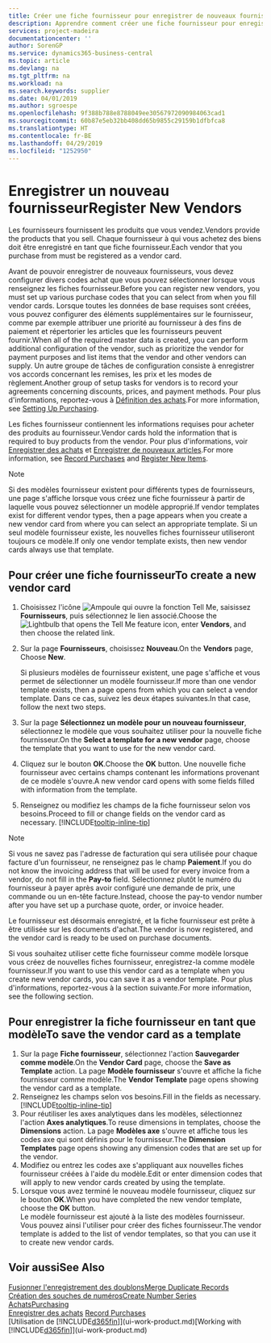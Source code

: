```yaml
---
title: Créer une fiche fournisseur pour enregistrer de nouveaux fournisseurs | Microsoft Docs
description: Apprendre comment créer une fiche fournisseur pour enregistrer un nouveau fournisseur.
services: project-madeira
documentationcenter: ''
author: SorenGP
ms.service: dynamics365-business-central
ms.topic: article
ms.devlang: na
ms.tgt_pltfrm: na
ms.workload: na
ms.search.keywords: supplier
ms.date: 04/01/2019
ms.author: sgroespe
ms.openlocfilehash: 9f388b788e8788049ee30567972090984063cad1
ms.sourcegitcommit: 60b87e5eb32bb408dd65b9855c29159b1dfbfca8
ms.translationtype: HT
ms.contentlocale: fr-BE
ms.lasthandoff: 04/29/2019
ms.locfileid: "1252950"
---
```

# <a name="register-new-vendors"></a><span data-ttu-id="aea20-103">Enregistrer un nouveau fournisseur</span><span class="sxs-lookup"><span data-stu-id="aea20-103">Register New Vendors</span></span>
<span data-ttu-id="aea20-104">Les fournisseurs fournissent les produits que vous vendez.</span><span class="sxs-lookup"><span data-stu-id="aea20-104">Vendors provide the products that you sell.</span></span> <span data-ttu-id="aea20-105">Chaque fournisseur à qui vous achetez des biens doit être enregistré en tant que fiche fournisseur.</span><span class="sxs-lookup"><span data-stu-id="aea20-105">Each vendor that you purchase from must be registered as a vendor card.</span></span>

<span data-ttu-id="aea20-106">Avant de pouvoir enregistrer de nouveaux fournisseurs, vous devez configurer divers codes achat que vous pouvez sélectionner lorsque vous renseignez les fiches fournisseur.</span><span class="sxs-lookup"><span data-stu-id="aea20-106">Before you can register new vendors, you must set up various purchase codes that you can select from when you fill vendor cards.</span></span> <span data-ttu-id="aea20-107">Lorsque toutes les données de base requises sont créées, vous pouvez configurer des éléments supplémentaires sur le fournisseur, comme par exemple attribuer une priorité au fournisseur à des fins de paiement et répertorier les articles que les fournisseurs peuvent fournir.</span><span class="sxs-lookup"><span data-stu-id="aea20-107">When all of the required master data is created, you can perform additional configuration of the vendor, such as prioritize the vendor for payment purposes and list items that the vendor and other vendors can supply.</span></span> <span data-ttu-id="aea20-108">Un autre groupe de tâches de configuration consiste à enregistrer vos accords concernant les remises, les prix et les modes de règlement.</span><span class="sxs-lookup"><span data-stu-id="aea20-108">Another group of setup tasks for vendors is to record your agreements concerning discounts, prices, and payment methods.</span></span> <span data-ttu-id="aea20-109">Pour plus d'informations, reportez-vous à [Définition des achats](purchasing-setup-purchasing.md).</span><span class="sxs-lookup"><span data-stu-id="aea20-109">For more information, see [Setting Up Purchasing](purchasing-setup-purchasing.md).</span></span>

<span data-ttu-id="aea20-110">Les fiches fournisseur contiennent les informations requises pour acheter des produits au fournisseur.</span><span class="sxs-lookup"><span data-stu-id="aea20-110">Vendor cards hold the information that is required to buy products from the vendor.</span></span> <span data-ttu-id="aea20-111">Pour plus d'informations, voir [Enregistrer des achats](purchasing-how-record-purchases.md) et [Enregistrer de nouveaux articles](inventory-how-register-new-items.md).</span><span class="sxs-lookup"><span data-stu-id="aea20-111">For more information, see [Record Purchases](purchasing-how-record-purchases.md) and [Register New Items](inventory-how-register-new-items.md).</span></span>

> [!NOTE]  
>   <span data-ttu-id="aea20-112">Si des modèles fournisseur existent pour différents types de fournisseurs, une page s'affiche lorsque vous créez une fiche fournisseur à partir de laquelle vous pouvez sélectionner un modèle approprié.</span><span class="sxs-lookup"><span data-stu-id="aea20-112">If vendor templates exist for different vendor types, then a page appears when you create a new vendor card from where you can select an appropriate template.</span></span> <span data-ttu-id="aea20-113">Si un seul modèle fournisseur existe, les nouvelles fiches fournisseur utiliseront toujours ce modèle.</span><span class="sxs-lookup"><span data-stu-id="aea20-113">If only one vendor template exists, then new vendor cards always use that template.</span></span>

## <a name="to-create-a-new-vendor-card"></a><span data-ttu-id="aea20-114">Pour créer une fiche fournisseur</span><span class="sxs-lookup"><span data-stu-id="aea20-114">To create a new vendor card</span></span>
1. <span data-ttu-id="aea20-115">Choisissez l'icône ![Ampoule qui ouvre la fonction Tell Me](media/ui-search/search_small.png "Dites-moi ce que vous voulez faire"), saisissez **Fournisseurs**, puis sélectionnez le lien associé.</span><span class="sxs-lookup"><span data-stu-id="aea20-115">Choose the ![Lightbulb that opens the Tell Me feature](media/ui-search/search_small.png "Tell me what you want to do") icon, enter **Vendors**, and then choose the related link.</span></span>  
2. <span data-ttu-id="aea20-116">Sur la page **Fournisseurs**, choisissez **Nouveau**.</span><span class="sxs-lookup"><span data-stu-id="aea20-116">On the **Vendors** page, Choose **New**.</span></span>

    <span data-ttu-id="aea20-117">Si plusieurs modèles de fournisseur existent, une page s'affiche et vous permet de sélectionner un modèle fournisseur.</span><span class="sxs-lookup"><span data-stu-id="aea20-117">If more than one vendor template exists, then a page opens from which you can select a vendor template.</span></span> <span data-ttu-id="aea20-118">Dans ce cas, suivez les deux étapes suivantes.</span><span class="sxs-lookup"><span data-stu-id="aea20-118">In that case, follow the next two steps.</span></span>
3. <span data-ttu-id="aea20-119">Sur la page **Sélectionnez un modèle pour un nouveau fournisseur**, sélectionnez le modèle que vous souhaitez utiliser pour la nouvelle fiche fournisseur.</span><span class="sxs-lookup"><span data-stu-id="aea20-119">On the **Select a template for a new vendor** page, choose the template that you want to use for the new vendor card.</span></span>
4. <span data-ttu-id="aea20-120">Cliquez sur le bouton **OK**.</span><span class="sxs-lookup"><span data-stu-id="aea20-120">Choose the **OK** button.</span></span> <span data-ttu-id="aea20-121">Une nouvelle fiche fournisseur avec certains champs contenant les informations provenant de ce modèle s'ouvre.</span><span class="sxs-lookup"><span data-stu-id="aea20-121">A new vendor card opens with some fields filled with information from the template.</span></span>
5. <span data-ttu-id="aea20-122">Renseignez ou modifiez les champs de la fiche fournisseur selon vos besoins.</span><span class="sxs-lookup"><span data-stu-id="aea20-122">Proceed to fill or change fields on the vendor card as necessary.</span></span> [!INCLUDE[tooltip-inline-tip](includes/tooltip-inline-tip_md.md)]

> [!NOTE]  
>   <span data-ttu-id="aea20-123">Si vous ne savez pas l'adresse de facturation qui sera utilisée pour chaque facture d'un fournisseur, ne renseignez pas le champ **Paiement**.</span><span class="sxs-lookup"><span data-stu-id="aea20-123">If you do not know the invoicing address that will be used for every invoice from a vendor, do not fill in the **Pay-to** field.</span></span> <span data-ttu-id="aea20-124">Sélectionnez plutôt le numéro du fournisseur à payer après avoir configuré une demande de prix, une commande ou un en-tête facture.</span><span class="sxs-lookup"><span data-stu-id="aea20-124">Instead, choose the pay-to vendor number after you have set up a purchase quote, order, or invoice header.</span></span>

<span data-ttu-id="aea20-125">Le fournisseur est désormais enregistré, et la fiche fournisseur est prête à être utilisée sur les documents d'achat.</span><span class="sxs-lookup"><span data-stu-id="aea20-125">The vendor is now registered, and the vendor card is ready to be used on purchase documents.</span></span>

<span data-ttu-id="aea20-126">Si vous souhaitez utiliser cette fiche fournisseur comme modèle lorsque vous créez de nouvelles fiches fournisseur, enregistrez-la comme modèle fournisseur.</span><span class="sxs-lookup"><span data-stu-id="aea20-126">If you want to use this vendor card as a template when you create new vendor cards, you can save it as a vendor template.</span></span> <span data-ttu-id="aea20-127">Pour plus d'informations, reportez-vous à la section suivante.</span><span class="sxs-lookup"><span data-stu-id="aea20-127">For more information, see the following section.</span></span>

## <a name="to-save-the-vendor-card-as-a-template"></a><span data-ttu-id="aea20-128">Pour enregistrer la fiche fournisseur en tant que modèle</span><span class="sxs-lookup"><span data-stu-id="aea20-128">To save the vendor card as a template</span></span>
1. <span data-ttu-id="aea20-129">Sur la page **Fiche fournisseur**, sélectionnez l'action **Sauvegarder comme modèle**.</span><span class="sxs-lookup"><span data-stu-id="aea20-129">On the **Vendor Card** page, choose the **Save as Template** action.</span></span> <span data-ttu-id="aea20-130">La page **Modèle fournisseur** s'ouvre et affiche la fiche fournisseur comme modèle.</span><span class="sxs-lookup"><span data-stu-id="aea20-130">The **Vendor Template** page opens showing the vendor card as a template.</span></span>
2. <span data-ttu-id="aea20-131">Renseignez les champs selon vos besoins.</span><span class="sxs-lookup"><span data-stu-id="aea20-131">Fill in the fields as necessary.</span></span> [!INCLUDE[tooltip-inline-tip](includes/tooltip-inline-tip_md.md)]
3. <span data-ttu-id="aea20-132">Pour réutiliser les axes analytiques dans les modèles, sélectionnez l'action **Axes analytiques**.</span><span class="sxs-lookup"><span data-stu-id="aea20-132">To reuse dimensions in templates, choose the **Dimensions** action.</span></span> <span data-ttu-id="aea20-133">La page **Modèles axe** s'ouvre et affiche tous les codes axe qui sont définis pour le fournisseur.</span><span class="sxs-lookup"><span data-stu-id="aea20-133">The **Dimension Templates** page opens showing any dimension codes that are set up for the vendor.</span></span>
4. <span data-ttu-id="aea20-134">Modifiez ou entrez les codes axe s'appliquant aux nouvelles fiches fournisseur créées à l'aide du modèle.</span><span class="sxs-lookup"><span data-stu-id="aea20-134">Edit or enter dimension codes that will apply to new vendor cards created by using the template.</span></span>
5. <span data-ttu-id="aea20-135">Lorsque vous avez terminé le nouveau modèle fournisseur, cliquez sur le bouton **OK**.</span><span class="sxs-lookup"><span data-stu-id="aea20-135">When you have completed the new vendor template, choose the **OK** button.</span></span>  
   <span data-ttu-id="aea20-136">Le modèle fournisseur est ajouté à la liste des modèles fournisseur. Vous pouvez ainsi l'utiliser pour créer des fiches fournisseur.</span><span class="sxs-lookup"><span data-stu-id="aea20-136">The vendor template is added to the list of vendor templates, so that you can use it to create new vendor cards.</span></span>

## <a name="see-also"></a><span data-ttu-id="aea20-137">Voir aussi</span><span class="sxs-lookup"><span data-stu-id="aea20-137">See Also</span></span>
[<span data-ttu-id="aea20-138">Fusionner l'enregistrement des doublons</span><span class="sxs-lookup"><span data-stu-id="aea20-138">Merge Duplicate Records</span></span>](sales-how-merge-duplicate-records.md)  
[<span data-ttu-id="aea20-139">Création des souches de numéros</span><span class="sxs-lookup"><span data-stu-id="aea20-139">Create Number Series</span></span>](ui-create-number-series.md)  
[<span data-ttu-id="aea20-140">Achats</span><span class="sxs-lookup"><span data-stu-id="aea20-140">Purchasing</span></span>](purchasing-manage-purchasing.md)  
<span data-ttu-id="aea20-141">[Enregistrer des achats](purchasing-how-record-purchases.md) </span><span class="sxs-lookup"><span data-stu-id="aea20-141">[Record Purchases](purchasing-how-record-purchases.md) </span></span>  
<span data-ttu-id="aea20-142">[Utilisation de [!INCLUDE[d365fin](includes/d365fin_md.md)]](ui-work-product.md)</span><span class="sxs-lookup"><span data-stu-id="aea20-142">[Working with [!INCLUDE[d365fin](includes/d365fin_md.md)]](ui-work-product.md)</span></span>  
